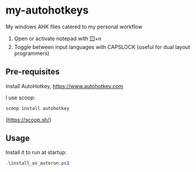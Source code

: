 # my-autohotkeys

My windows AHK files catered to my personal workflow

1. Open or activate notepad with 🪟+n
2. Toggle between input languages with CAPSLOCK (useful for dual layout programmers)

## Pre-requisites

Install AutoHotkey, <https://www.autohotkey.com>

I use scoop:

```powershell
scoop install autohotkey
```

(<https://scoop.sh/>)

## Usage

Install it to run at startup:

```powershell
.\install_as_autorun.ps1
```
